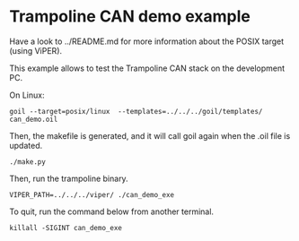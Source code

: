 # Trampoline CAN demo example

Have a look to ../README.md for more information about the POSIX target (using ViPER).

This example allows to test the Trampoline CAN stack on the development PC.

On Linux:
```
goil --target=posix/linux  --templates=../../../goil/templates/ can_demo.oil
```

Then, the makefile is generated, and it will call goil again when the .oil file
is updated.
```
./make.py
```

Then, run the trampoline binary.
```
VIPER_PATH=../../../viper/ ./can_demo_exe
```

To quit, run the command below from another terminal.
```
killall -SIGINT can_demo_exe
```
